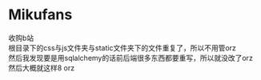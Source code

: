 # Mikufans
收购b站  
根目录下的css与js文件夹与static文件夹下的文件重复了，所以不用管orz  
然后我发现要是用sqlalchemy的话前后端很多东西都要重写，所以就没改了orz  
然后大概就这样8 orz
